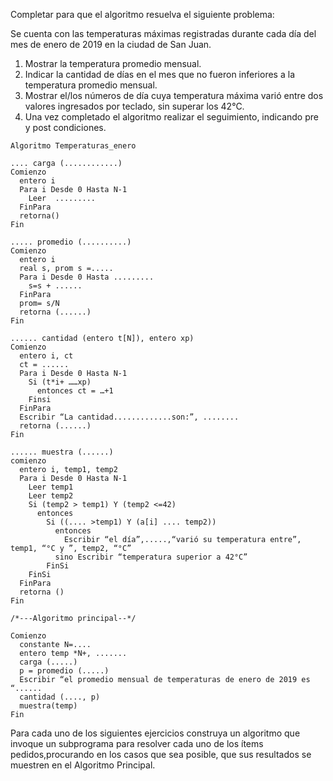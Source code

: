 Completar para que el algoritmo resuelva el siguiente problema:

Se cuenta con las temperaturas máximas registradas durante cada día del mes de enero de 2019 en la ciudad de San
Juan.

1.  Mostrar la temperatura promedio mensual.
2.  Indicar la cantidad de días en el mes que no fueron inferiores a la temperatura promedio mensual.
3.  Mostrar el/los números de día cuya temperatura máxima varió entre dos valores ingresados por teclado, sin
    superar los 42°C.
4.  Una vez completado el algoritmo realizar el seguimiento, indicando pre y post condiciones.

```
Algoritmo Temperaturas_enero

.... carga (............)
Comienzo
  entero i
  Para i Desde 0 Hasta N-1
    Leer  .........
  FinPara
  retorna()
Fin

..... promedio (..........)
Comienzo
  entero i
  real s, prom s =.....
  Para i Desde 0 Hasta .........
    s=s + ......
  FinPara
  prom= s/N
  retorna (......)
Fin

...... cantidad (entero t[N]), entero xp)
Comienzo
  entero i, ct
  ct = ......
  Para i Desde 0 Hasta N-1
    Si (t*i+ ……xp)
      entonces ct = …+1
    Finsi
  FinPara
  Escribir “La cantidad.............son:”, ........
  retorna (......)
Fin

...... muestra (......)
comienzo
  entero i, temp1, temp2
  Para i Desde 0 Hasta N-1
    Leer temp1
    Leer temp2
    Si (temp2 > temp1) Y (temp2 <=42)
      entonces
        Si ((.... >temp1) Y (a[i] .... temp2))
          entonces
            Escribir “el día”,.....,“varió su temperatura entre”,  temp1, “°C y ”, temp2, “°C”
          sino Escribir “temperatura superior a 42°C”
        FinSi
    FinSi
  FinPara
  retorna ()
Fin

/*---Algoritmo principal--*/

Comienzo
  constante N=....
  entero temp *N+, .......
  carga (.....)
  p = promedio (.....)
  Escribir “el promedio mensual de temperaturas de enero de 2019 es “......
  cantidad (...., p)
  muestra(temp)
Fin
```

Para cada uno de los siguientes ejercicios construya un algoritmo que invoque un subprograma para resolver cada uno de los ítems pedidos,procurando en los casos que sea posible, que sus resultados se muestren en el Algoritmo Principal.
